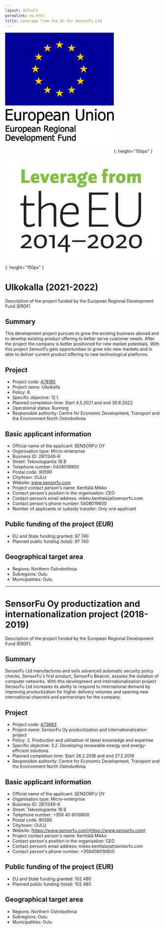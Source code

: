```yaml
---
layout: default
permalink: eu.html
title: Leverage from the EU for SensorFu Ltd
---
```


![European Regional Development Fund logo](img/eu_eakr.png){: height="150px" }
![Leverage from the EU logo](img/leverage_eu.png){: height="150px" }


# Ulkokalla (2021-2022)

Description of the project funded by the European Regional Development Fund (ERDF)

## Summary

This development project pursues to grow the existing business abroad and to
develop existing product offering to better serve customer needs. After the
project the company is better positioned for new market potentials. With this
project SensorFu gets opportunities to grow into new markets and is able to
deliver current product offering to new technological platforms.

## Project

* Project code: [A78185](https://www.eura2014.fi/rrtiepa/projekti.php?projektikoodi=A78185&lang=en)
* Project name: Ulkokalla
* Policy: 8.
* Specific objective: 12.1.
* Planned completion time: Start 4.5.2021 and end 30.6.2022
* Operational status: Running
* Responsible authority: Centre for Economic Development, Transport and the Environment North Ostrobothnia

## Basic applicant information

* Official name of the applicant: SENSORFU OY
* Organisation type: Micro-enterprise
* Business ID: 2811349-6
* Street: Teknologiantie 18 B
* Telephone number: 0408019800
* Postal code: 90590
* City/town: OULU
* Website: www.sensorfu.com
* Project contact person's name: Kenttälä Mikko
* Contact person's position in the organisation: CEO
* Contact person’s email address: mikko.kenttala(at)sensorfu.com
* Contact person's phone number: 0408019800
* Number of applicants or subsidy transfer: Only one applicant

## Public funding of the project (EUR)

* EU and State funding granted: 97 740
* Planned public funding (total): 97 740

## Geographical target area

* Regions: Northern Ostrobothnia
* Subregions: Oulu
* Municipalities: Oulu

---

# SensorFu Oy productization and internationalization project (2018-2019)

Description of the project funded by the European Regional Development Fund (ERDF).

## Summary

SensorFu Ltd manufactures and sells advanced automatic security policy checks.
SensorFu's first product, SensorFu Beacon, assures the isolation of computer
networks. With this development and internationalization project SensorFu Ltd
increases its ability to respond to international demand by improving
productization for higher delivery volumes and opening new international
channels and partnerships for the company.

## Project

* Project code: [A73663](https://www.eura2014.fi/rrtiepa/projekti.php?projektikoodi=A73663&lang=en)
* Project name: SensorFu Oy productization and internationalization project
* Policy: 2. Production and utilisation of latest knowledge and expertise
* Specific objective: 3.2. Developing renewable energy and energy-efficient solutions
* Planned completion time: Start 26.2.2018 and end 27.2.2019
* Responsible authority: Centre for Economic Development, Transport and the Environment North Ostrobothnia

## Basic applicant information

* Official name of the applicant: SENSORFU OY
* Organisation type: Micro-enterprise
* Business ID: 2811349-6
* Street: Teknologiantie 18 B
* Telephone number: +358 40 8019800
* Postal code: 90590
* City/town: OULU
* Website: [https://www.sensorfu.com](https://www.sensorfu.com)
* Project contact person's name: Kenttälä Mikko
* Contact person's position in the organisation: CEO
* Contact person’s email address: mikko.kenttala(at)sensorfu.com
* Contact person's phone number: +358408019800

## Public funding of the project (EUR)

* EU and State funding granted: 102 480
* Planned public funding (total): 102 480

## Geographical target area

* Regions: Northern Ostrobothnia
* Subregions: Oulu
* Municipalities: Oulu
